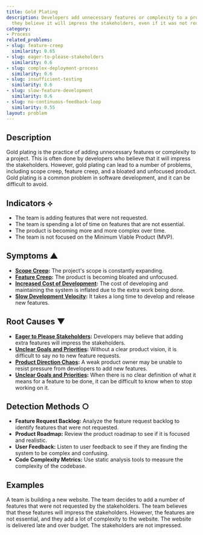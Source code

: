 ```yaml
---
title: Gold Plating
description: Developers add unnecessary features or complexity to a project because
  they believe it will impress the stakeholders, even if it was not requested.
category:
- Process
related_problems:
- slug: feature-creep
  similarity: 0.65
- slug: eager-to-please-stakeholders
  similarity: 0.6
- slug: complex-deployment-process
  similarity: 0.6
- slug: insufficient-testing
  similarity: 0.6
- slug: slow-feature-development
  similarity: 0.6
- slug: no-continuous-feedback-loop
  similarity: 0.55
layout: problem
---
```


## Description
Gold plating is the practice of adding unnecessary features or complexity to a project. This is often done by developers who believe that it will impress the stakeholders. However, gold plating can lead to a number of problems, including scope creep, feature creep, and a bloated and unfocused product. Gold plating is a common problem in software development, and it can be difficult to avoid.

## Indicators ⟡
- The team is adding features that were not requested.
- The team is spending a lot of time on features that are not essential.
- The product is becoming more and more complex over time.
- The team is not focused on the Minimum Viable Product (MVP).

## Symptoms ▲
- **[Scope Creep](scope-creep.md):** The project's scope is constantly expanding.
- **[Feature Creep](feature-creep.md):** The product is becoming bloated and unfocused.
- **[Increased Cost of Development](increased-cost-of-development.md):** The cost of developing and maintaining the system is inflated due to the extra work being done.
- **[Slow Development Velocity](slow-development-velocity.md):** It takes a long time to develop and release new features.

## Root Causes ▼
- **[Eager to Please Stakeholders](eager-to-please-stakeholders.md):** Developers may believe that adding extra features will impress the stakeholders.
- **[Unclear Goals and Priorities](unclear-goals-and-priorities.md):** Without a clear product vision, it is difficult to say no to new feature requests.
- **[Product Direction Chaos](product-direction-chaos.md):** A weak product owner may be unable to resist pressure from developers to add new features.
- **[Unclear Goals and Priorities](unclear-goals-and-priorities.md):** When there is no clear definition of what it means for a feature to be done, it can be difficult to know when to stop working on it.

## Detection Methods ○
- **Feature Request Backlog:** Analyze the feature request backlog to identify features that were not requested.
- **Product Roadmap:** Review the product roadmap to see if it is focused and realistic.
- **User Feedback:** Listen to user feedback to see if they are finding the system to be complex and confusing.
- **Code Complexity Metrics:** Use static analysis tools to measure the complexity of the codebase.

## Examples
A team is building a new website. The team decides to add a number of features that were not requested by the stakeholders. The team believes that these features will impress the stakeholders. However, the features are not essential, and they add a lot of complexity to the website. The website is delivered late and over budget. The stakeholders are not impressed.
